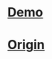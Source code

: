# [Demo](https://blog-pakerchang.tk/covid-19-tracker)

# [Origin](https://www.youtube.com/watch?v=cF3pIMJUZxM&ab_channel=CleverProgrammer)


